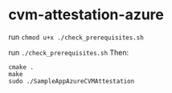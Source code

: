 # cvm-attestation-azure

run `chmod u+x ./check_prerequisites.sh`

run `./check_prerequisites.sh` Then:
```
cmake .
make
sudo ./SampleAppAzureCVMAttestation
```
